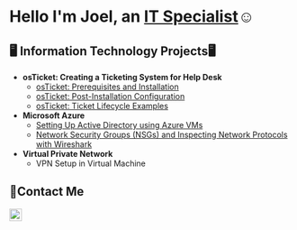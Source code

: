 <h1>Hello I'm Joel, an <a href="https://www.linkedin.com/in/joel-joseph-768b8a270/">IT Specialist</a>☺</h1>

<h2>🖥️ Information Technology Projects🖥</h2>

- <b> osTicket: Creating a Ticketing System for Help Desk </b>
  - [osTicket: Prerequisites and Installation](https://github.com/joeljjoseph1998/osticket-prereqs)
  - [osTicket: Post-Installation Configuration](https://github.com/joeljjoseph1998/post-install-config)
  - [osTicket: Ticket Lifecycle Examples](https://github.com/joeljjoseph1998/ticket-lifecycle)
- <b>Microsoft Azure</b>
  - [Setting Up Active Directory using Azure VMs](https://github.com/joeljjoseph1998/configure-ad)
  - [Network Security Groups (NSGs) and Inspecting Network Protocols with Wireshark](https://github.com/joeljjoseph1998/azure-network-protocols)
- <b>Virtual Private Network</b>
  - VPN Setup in Virtual Machine

<h2>📩Contact Me</h2>

[<img align="left" alt="Josh | LinkedIn" width="22px" src="https://cdn.jsdelivr.net/npm/simple-icons@v3/icons/linkedin.svg" />][linkedin]

[linkedin]:https://www.linkedin.com/in/joel-joseph-768b8a270
